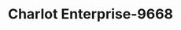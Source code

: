 ---
f_zip-code: 2124
f_state-code: MA
title: Charlot Enterprise-9668
f_phone: 617-265-0887
f_city-only: Avenue Dorchester Cente
f_address: 1145 Blue Hill Avenue Dorchester Cente
f_location-unique-id: '9668'
slug: charlot-enterprise-9668
updated-on: '2024-05-30T13:46:58.046Z'
created-on: '2024-05-30T13:36:59.803Z'
published-on: '2024-05-30T13:54:32.469Z'
f_city-state: cms/city/avenue-dorchester-cente-ma.md
f_company: cms/company/charlot-enterprise.md
f_state: cms/state/massachusetts.md
layout: '[payday-loan].html'
tags: payday-loan
---